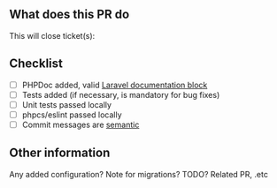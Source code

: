 ## What does this PR do

This will close ticket(s):

<description>

## Checklist

- [ ] PHPDoc added, valid [Laravel documentation block](https://laravel.com/docs/8.x/contributions#phpdoc)
- [ ] Tests added (if necessary, is mandatory for bug fixes)
- [ ] Unit tests passed locally
- [ ] phpcs/eslint passed locally
- [ ] Commit messages are [semantic](https://www.conventionalcommits.org/)

## Other information

Any added configuration? Note for migrations? TODO? Related PR, .etc
